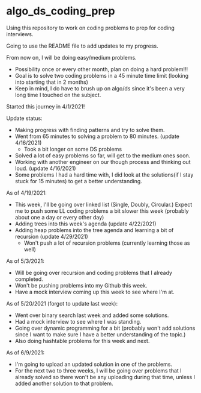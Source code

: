 # algo_ds_coding_prep
Using this repository to work on coding problems to prep for coding interviews. 

Going to use the README file to add updates to my progress.

From now on, I will be doing easy/medium problems.
  - Possibility once or every other month, plan on doing a hard problem!!!
  - Goal is to solve two coding problems in a 45 minute time limit (looking into starting that in 2 months)
  - Keep in mind, I do have to brush up on algo/ds since it's been a very long time I touched on the subject.
 
Started this journey in 4/1/2021!

Update status:
  - Making progress with finding patterns and try to solve them.
  - Went from 65 minutes to solving a problem to 80 minutes. (update 4/16/2021)
      - Took a bit longer on some DS problems
  - Solved a lot of easy problems so far, will get to the medium ones soon.
  - Working with another engineer on our though process and thinking out loud. (update 4/16/2021)
  - Some problems I had a hard time with, I did look at the solutions(if I stay stuck for 15 minutes) 
    to get a better understanding.
    
As of 4/19/2021:
  - This week, I'll be going over linked list (Single, Doubly, Circular.) Expect me to push some LL coding problems
    a bit slower this week (probably about one a day or every other day)
  - Adding trees into this week's agenda (update 4/22/2021)    
  - Adding heap problems into the tree agenda and learning a bit of recursion (update 4/29/2021)
     - Won't push a lot of recursion problems (currently learning those as well)

As of 5/3/2021:
  - Will be going over recursion and coding problems that I already completed.
  - Won't be pushing problems into my Github this week.
  - Have a mock interview coming up this week to see where I'm at.

As of 5/20/2021 (forgot to update last week):
  - Went over binary search last week and added some solutions.
  - Had a mock interview to see where I was standing.
  - Going over dynamic programming for a bit (probably won't add solutions since I want to make sure I
    have a better understanding of the topic.)
  - Also doing hashtable problems for this week and next.

As of 6/9/2021:
  - I'm going to upload an updated solution in one of the problems.
  - For the next two to three weeks, I will be going over problems that I already solved
    so there won't be any uploading during that time, unless I added another solution
    to that problem.
    




